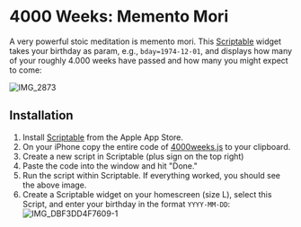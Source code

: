 # 4000 Weeks: Memento Mori
A very powerful stoic meditation is memento mori. This [Scriptable](https://scriptable.app) widget takes your birthday as param, e.g., `bday=1974-12-01`, and displays how many of your roughly 4.000 weeks have passed and how many you might expect to come:

![IMG_2873](https://github.com/user-attachments/assets/44af67ca-9086-46fe-97a7-49cd6ef41c2e)

## Installation 
1. Install [Scriptable](https://scriptable.app) from the Apple App Store.
2. On your iPhone copy the entire code of [4000weeks.js](https://github.com/marcusraitner/4000weeks/blob/main/4000weeks.js) to your clipboard.
3. Create a new script in Scriptable (plus sign on the top right)
4. Paste the code into the window and hit "Done."
5. Run the script within Scriptable. If everything worked, you should see the above image.
6. Create a Scriptable widget on your homescreen (size L), select this Script, and enter your birthday in the format `YYYY-MM-DD`:
![IMG_DBF3DD4F7609-1](https://github.com/user-attachments/assets/e7f9aadb-c64a-4514-802f-6d19a6c914dc)

